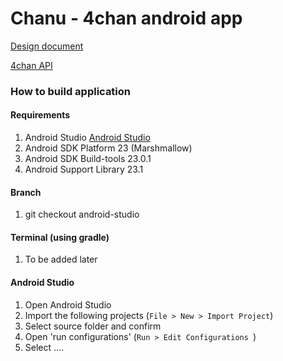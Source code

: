 Chanu - 4chan android app
=========================

[Design document](https://docs.google.com/document/d/1hYCqC_53iYZ7e13pbmbQ3PTtUat7xwBiH4uzGpat-gM/edit#heading=h.jbxv5gqhprjt)

[4chan API](https://github.com/4chan/4chan-API)

### How to build application
#### Requirements
1.  Android Studio [Android Studio](http://developer.android.com/sdk/index.html)
2.  Android SDK Platform      23 (Marshmallow)
3.  Android SDK Build-tools   23.0.1
4.  Android Support Library   23.1

#### Branch
1.  git checkout android-studio

#### Terminal (using gradle)
1.  To be added later

#### Android Studio
1.  Open Android Studio
2.  Import the following projects (```File > New > Import Project```)
3.  Select source folder and confirm
4.  Open 'run configurations' (```Run > Edit Configurations ```)
5.  Select ....

